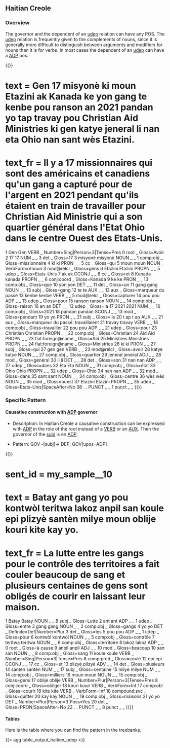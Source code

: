 ## Haitian Creole

### Overview

 The governor and the dependent of an [udep](docs/general_guideline/Syntactic_relations/udep/udep.md) relation can have any POS. The [udep](docs/general_guideline/Syntactic_relations/udep/udep.md) relation is frequently given to the complements of nouns, since it is generally more difficult to distinguish between arguments and modifiers for nouns than it is for verbs. In most cases the dependent of an [udep](docs/general_guideline/Syntactic_relations/udep/udep.md) can have a [ADP](docs/general_guideline/Upos/ADP.md) pos. 

{{<conll>}} 
# text = Gen 17 misyonè ki moun Etazini ak Kanada ke yon gang te kenbe pou ranson an 2021 pandan yo tap travay pou Christian Aid Ministries ki gen katye jeneral li nan eta Ohio nan sant wès Etazini.
# text_fr = Il y a 17 missionnaires qui sont des américains et canadiens  qu'un gang a capturé pour de l'argent en 2021 pendant qu'ils étaient en train de travailler pour Christian Aid Ministrie qui a son quartier général dans l'Etat Ohio dans le  centre Ouest des Etats-Unis.
1	Gen	Gen	VERB	_	Number=Sing|Person=3|Tense=Pres	0	root	_	Gloss=Avoir
2	17	17	NUM	_	_	3	det	_	Gloss=17
3	misyonè	misyonè	NOUN	_	_	1	comp:obj	_	Gloss=missionnaire
4	ki	ki 	PRON	_	_	5	cc	_	Gloss=qui
5	moun	moun	NOUN	_	VerbForm=Vnoun	3	mod@relcl	_	Gloss=gens
6	Etazini	Etazini	PROPN	_	_	5	udep	_	Gloss=Etats-Unis
7	ak	ak	CCONJ	_	_	8	cc	_	Gloss=et
8	Kanada	kanada 	PROPN	_	_	6	conj:coord	_	Gloss=Kanada
9	ke	ke	PRON	_	_	13	comp:obj	_	Gloss=que
10	yon	yon	DET	_	_	11	det	_	Gloss=un
11	gang	gang	NOUN	_	_	13	subj	_	Gloss=gang
12	te	te	AUX	_	_	13	aux	_	Gloss=marqueur du passé
13	kenbe	kenbe	VERB	_	_	5	mod@relcl	_	Gloss=capturer
14	pou	pou 	ADP	_	_	13	udep	_	Gloss=pour
15	ranson	ranson	NOUN	_	_	14	comp:obj	_	Gloss=raison
16	an	an	DET	_	_	13	udep	_	Gloss=la
17	2021	2021	NUM	_	_	16	comp:obj	_	Gloss=2021
18	pandan	pandan	SCONJ	_	_	13	mod	_	Gloss=pendant
19	yo	yo	PRON	_	_	21	subj	_	Gloss=ils
20	t ap	t ap	AUX	_	_	21	aux	_	Gloss=marqueur du passé: travaillaient
21	travay	travay 	VERB	_	_	18	comp:obj	_	Gloss=travailler
22	pou	pou	ADP	_	_	21	udep	_	Gloss=pour
23	Christian	Christian	PROPN	_	_	22	comp:obj	_	Gloss=Christian
24	Aid	Aid 	PROPN	_	_	23	flat:foreign@name	_	Gloss=Aid
25	Ministries	Ministries 	PROPN	_	_	24	flat:foreign@name	_	Gloss=Ministries
26	ki	ki	PRON	_	_	27	subj	_	Gloss=qui
27	gen	gen	VERB	_	_	23	mod@relcl	_	Gloss=avoir
28	katye	katye	NOUN	_	_	27	comp:obj	_	Gloss=quartier
29	jeneral	jeneral 	ADJ	_	_	28	mod	_	Gloss=général
30	li	li 	DET	_	_	28	det	_	Gloss=son
31	nan	nan 	ADP	_	_	27	udep	_	Gloss=dans
32	Eta	Eta 	NOUN	_	_	31	comp:obj	_	Gloss=état
33	Ohio	Ohio	PROPN	_	_	32	udep	_	Gloss=Ohio
34	nan	nan	ADP	_	_	32	mod	_	Gloss=dans
35	sant	sant 	NOUN	_	_	34	comp:obj	_	Gloss=centre
36	wès	wès 	NOUN	_	_	35	mod	_	Gloss=ouest
37	Etazini	Etazini 	PROPN	_	_	35	udep	_	Gloss=Etats-Unis|SpaceAfter=No
38	.	. 	PUNCT	_	_	1	punct	_	_
{{</conll>}}

### Specific Pattern

#### Causative construction with [ADP](docs/general_guideline/Upos/ADP.md) governor 

- Description: In Haitian Creole a causative construction can be expressed with [ADP](docs/general_guideline/Upos/ADP.md) in the role of the root instead of a [VERB](docs/general_guideline/Upos/VERB.md) or an [AUX](docs/general_guideline/Upos/AUX.md). Then the governor of the [subj](docs/general_guideline/Syntactic_relations/subj/subj.md) is en [ADP](docs/general_guideline/Upos/ADP.md).

- Pattern: GOV -[subj]-> DEP; GOV[upos=ADP]


{{<conll>}}
# sent_id = my_sample__10
# text = Batay ant gang yo pou kontwòl teritwa lakoz anpil san koule epi plizyè santèn milye moun oblije kouri kite kay yo.
# text_fr = La lutte entre les gangs pour le contrôle des territoires  a fait couler beaucoup de sang et plusieurs  centaines de gens sont obligés de courir en laissant leur maison.
1	Batay	Batay 	NOUN	_	_	8	subj	_	Gloss=Lutte
2	ant	ant 	ADP	_	_	1	udep	_	Gloss=entre
3	gang	gang	NOUN	_	_	2	comp:obj	_	Gloss=gangs
4	yo	yo	DET	_	Definite=Def|Number=Plur	3	det	_	Gloss=les
5	pou	pou	ADP	_	_	1	udep	_	Gloss=pour
6	kontwòl	kontwòl	NOUN	_	_	5	comp:obj	_	Gloss=contrôle
7	teritwa	teritwa 	NOUN	_	_	6	comp:obj	_	Gloss=territoire
8	lakoz	lakoz	ADP	_	_	0	root	_	Gloss=à cause
9	anpil	anpil	ADJ	_	_	10	mod	_	Gloss=beacoup
10	san	san	NOUN	_	_	8	comp:obj	_	Gloss=sang
11	koule	koule	VERB	_	Number=Sing|Person=3|Tense=Pres	8	comp:pred	_	Gloss=coulé
12	epi	epi	CCONJ	_	_	17	cc	_	Gloss=et
13	plizyè	plizyè	ADV	_	_	14	det	_	Gloss=plusieurs
14	santèn	santèn	NUM	_	_	17	subj	_	Gloss=centaine
15	milye	milye	NUM	_	_	14	comp:obj	_	Gloss=milliers
16	moun	moun	NOUN	_	_	15	comp:obj	_	Gloss=gens
17	oblije	oblije	VERB	_	Number=Plur|Person=3|Tense=Pres	8	conj:coord	_	Gloss=obliger
18	kouri	kouri	VERB	_	VerbForm=Inf	17	comp:obl	_	Gloss=courir
19	kite	kite 	VERB	_	VerbForm=Inf	18	compound:svc	_	Gloss=quitter
20	kay	kay	NOUN	_	_	19	comp:obj	_	Gloss=maisons
21	yo	yo	DET	_	Number=Plur|Person=3|Poss=Yes	20	det	_	Gloss=PRON|SpaceAfter=No
22	.	.	PUNCT	_	_	8	punct	_	_
{{</conll>}}

#### Tables

 Here is the table where you can find the pattern in the treebanks.

{{< agg table_output_haitien_udep >}}
